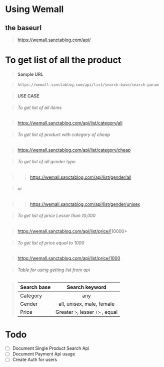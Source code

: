 # Using Wemall

## the baseurl

> <https://wemall.sanctablog.com/api/>

# To get list of all  the product

> #### Sample URL

> `https://wemall.sanctablog.com/api/list/search-base/search-param`

> #### USE CASE

> ###### To get list of all items

> <https://wemall.sanctablog.com/api/list/category/all>

> ###### To get list of product with category of cheap

> <https://wemall.sanctablog.com/api/list/category/cheap>

> ###### To get list of all gender type

> > <https://wemall.sanctablog.com/api/list/gender/all>

> ###### or

> > <https://wemall.sanctablog.com/api/list/gender/unisex>

> ###### To get list of price Lesser than 10,000

> <https://wemall.sanctablog.com/api/list/price/!>10000>

> ###### To get list of price equal to 1000

> <https://wemall.sanctablog.com/api/list/price/1000>

> ###### Table for using getting list from api

> | Search base | Search keyword |
> |:---| :---: |
> | Category | any |
> | Gender | all, unisex, male, female |
> | Price | Greater `>`, lesser `!>` , equal |

> ######

> ######

>

# Todo

- [ ] Document Single Product Search Api
- [ ] Document Payment Api usage
- [ ] Create Auth for users
